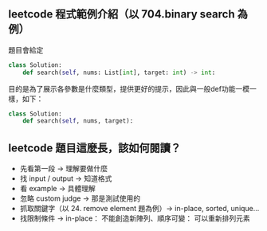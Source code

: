 ## leetcode 程式範例介紹（以 704.binary search 為例）
題目會給定
``` python
class Solution:
    def search(self, nums: List[int], target: int) -> int:
```
目的是為了展示各參數是什麼類型，提供更好的提示，因此與一般def功能一模一樣，如下：
``` python
class Solution:
    def search(self, nums, target):
```
## leetcode 題目這麼長，該如何閱讀？
* 先看第一段 → 理解要做什麼
* 找 input / output →  知道格式
* 看 example → 具體理解
* 忽略 custom judge → 那是測試使用的
* 抓取關鍵字（以 24. remove element 題為例）→ in-place, sorted, unique...
* 找限制條件 → in-place： 不能創造新陣列、順序可變： 可以重新排列元素

